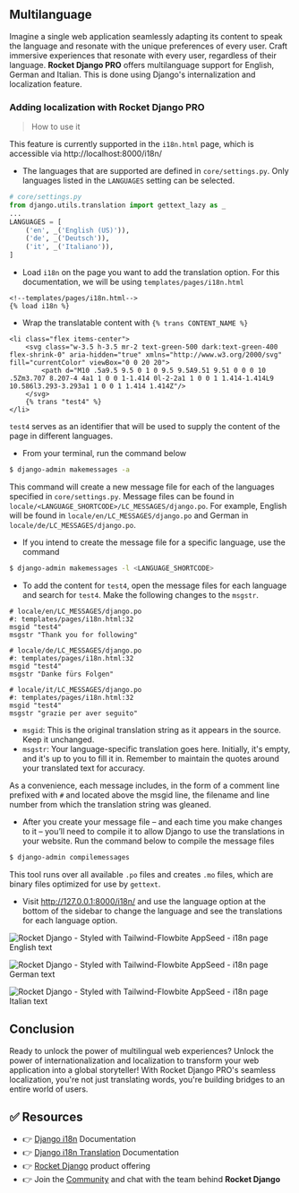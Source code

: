 ## Multilanguage

Imagine a single web application seamlessly adapting its content to speak the language and resonate with the unique preferences of every user. Craft immersive experiences that resonate with every user, regardless of their language. **Rocket Django PRO** offers multilanguage support for English, German and Italian. This is done using Django's internalization and localization feature.


### Adding localization with Rocket Django PRO

> How to use it 

This feature is currently supported in the `i18n.html` page, which is accessible via http://localhost:8000/i18n/

- The languages that are supported are defined in `core/settings.py`. Only languages listed in the `LANGUAGES` setting can be selected.
```py
# core/settings.py
from django.utils.translation import gettext_lazy as _
...
LANGUAGES = [
    ('en', _('English (US)')),
    ('de', _('Deutsch')),
    ('it', _('Italiano')),
]
```

- Load `i18n` on the page you want to add the translation option. For this documentation, we will be using `templates/pages/i18n.html`
```jinja
<!--templates/pages/i18n.html-->
{% load i18n %}
```
- Wrap the translatable content with `{% trans CONTENT_NAME %}`
```
<li class="flex items-center">
    <svg class="w-3.5 h-3.5 mr-2 text-green-500 dark:text-green-400 flex-shrink-0" aria-hidden="true" xmlns="http://www.w3.org/2000/svg" fill="currentColor" viewBox="0 0 20 20">
        <path d="M10 .5a9.5 9.5 0 1 0 9.5 9.5A9.51 9.51 0 0 0 10 .5Zm3.707 8.207-4 4a1 1 0 0 1-1.414 0l-2-2a1 1 0 0 1 1.414-1.414L9 10.586l3.293-3.293a1 1 0 0 1 1.414 1.414Z"/>
    </svg>
    {% trans "test4" %}
</li>
```
`test4` serves as an identifier that will be used to supply the content of the page in different languages.

- From your terminal, run the command below
```bash
$ django-admin makemessages -a
```
This command will create a new message file for each of the languages specified in `core/settings.py`. Message files can be found in `locale/<LANGUAGE_SHORTCODE>/LC_MESSAGES/django.po`. For example, English will be found in `locale/en/LC_MESSAGES/django.po` and German in `locale/de/LC_MESSAGES/django.po`.

- If you intend to create the message file for a specific language, use the command
```bash
$ django-admin makemessages -l <LANGUAGE_SHORTCODE>
```

- To add the content for `test4`, open the message files for each language and search for `test4`. Make the following changes to the `msgstr`.
```
# locale/en/LC_MESSAGES/django.po
#: templates/pages/i18n.html:32
msgid "test4"
msgstr "Thank you for following"
```

```
# locale/de/LC_MESSAGES/django.po
#: templates/pages/i18n.html:32
msgid "test4"
msgstr "Danke fürs Folgen"
```

```
# locale/it/LC_MESSAGES/django.po
#: templates/pages/i18n.html:32
msgid "test4"
msgstr "grazie per aver seguito"
```

- `msgid`: This is the original translation string as it appears in the source. Keep it unchanged.
- `msgstr`: Your language-specific translation goes here. Initially, it's empty, and it's up to you to fill it in. Remember to maintain the quotes around your translated text for accuracy.
    
As a convenience, each message includes, in the form of a comment line prefixed with `#` and located above the msgid line, the filename and line number from which the translation string was gleaned.


- After you create your message file – and each time you make changes to it – you’ll need to compile it to allow Django to use the translations in your website. Run the command below to compile the message files
```bash
$ django-admin compilemessages
```

This tool runs over all available `.po` files and creates `.mo` files, which are binary files optimized for use by `gettext`.

- Visit http://127.0.0.1:8000/i18n/ and use the language option at the bottom of the sidebar to change the language and see the translations for each language option.

![Rocket Django - Styled with Tailwind-Flowbite AppSeed - i18n page English text](https://github.com/app-generator/dummy/assets/57325382/7ba2da39-143e-4e13-96d2-6ed0c23edc58)

![Rocket Django - Styled with Tailwind-Flowbite AppSeed - i18n page German text](https://github.com/app-generator/dummy/assets/57325382/501f881d-9c9c-45be-991b-fccf78b98933)

![Rocket Django - Styled with Tailwind-Flowbite AppSeed - i18n page Italian text](https://github.com/app-generator/dummy/assets/57325382/024b25ef-1a23-4e14-ae03-83dec2621ab7)


## Conclusion
Ready to unlock the power of multilingual web experiences? Unlock the power of internationalization and localization to transform your web application into a global storyteller! With Rocket Django PRO's seamless localization, you're not just translating words, you're building bridges to an entire world of users.


## ✅ Resources
- 👉 [Django i18n](https://docs.djangoproject.com/en/4.2/topics/i18n/) Documentation
- 👉 [Django i18n Translation](https://docs.djangoproject.com/en/4.2/topics/i18n/translation/) Documentation
- 👉 [Rocket Django](https://docs.appseed.us/products/rocket/django/) product offering
- 👉 Join the [Community](https://discord.com/invite/fZC6hup) and chat with the team behind **Rocket Django**
